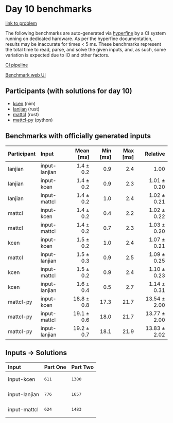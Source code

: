 # Day 10 benchmarks

[link to problem](https://adventofcode.com/2024/day/10)

The following benchmarks are auto-generated via
[hyperfine](https://github.com/sharkdp/hyperfine) by a CI system running on
dedicated hardware. As per the hyperfine documentation, results may be
inaccurate for times < 5 ms. These benchmarks represent the total time to read,
parse, and solve the given inputs, and, as such, some variation is expected due
to IO and other factors.

[CI pipeline](http://ci.papercode.net:8080/teams/main/pipelines/aoc2024)

[Benchmark web UI](https://aoc.ancalagon.black)


## Participants (with solutions for day 10)

- [kcen](https://github.com/kcen/aoc2024) (nim)
- [lanjian](https://github.com/lanjian/aoc-2024) (rust)
- [mattcl](https://github.com/mattcl/aoc2024) (rust)
- [mattcl-py](https://github.com/mattcl/aoc2024-py) (python)


## Benchmarks with officially generated inputs

| Participant | Input | Mean [ms] | Min [ms] | Max [ms] | Relative |
|:---|:---|---:|---:|---:|---:|
| lanjian | input-lanjian | 1.4 ± 0.2 | 0.9 | 2.4 | 1.00 |
| lanjian | input-kcen | 1.4 ± 0.2 | 0.9 | 2.3 | 1.01 ± 0.20 |
| lanjian | input-mattcl | 1.4 ± 0.2 | 1.0 | 2.4 | 1.02 ± 0.21 |
| mattcl | input-kcen | 1.4 ± 0.2 | 0.4 | 2.2 | 1.02 ± 0.22 |
| mattcl | input-mattcl | 1.4 ± 0.2 | 0.7 | 2.3 | 1.03 ± 0.20 |
| kcen | input-kcen | 1.5 ± 0.2 | 1.0 | 2.4 | 1.07 ± 0.21 |
| mattcl | input-lanjian | 1.5 ± 0.3 | 0.9 | 2.5 | 1.09 ± 0.25 |
| kcen | input-mattcl | 1.5 ± 0.2 | 0.9 | 2.4 | 1.10 ± 0.23 |
| kcen | input-lanjian | 1.6 ± 0.4 | 0.5 | 2.7 | 1.14 ± 0.31 |
| mattcl-py | input-kcen | 18.8 ± 0.8 | 17.3 | 21.7 | 13.54 ± 2.00 |
| mattcl-py | input-mattcl | 19.1 ± 0.6 | 18.0 | 21.7 | 13.77 ± 2.00 |
| mattcl-py | input-lanjian | 19.2 ± 0.7 | 18.1 | 21.9 | 13.83 ± 2.02 |


## Inputs -> Solutions

| Input | Part One | Part Two |
|:---|:---|:---|
|input-kcen|<pre>611</pre>|<pre>1380</pre>|
|input-lanjian|<pre>776</pre>|<pre>1657</pre>|
|input-mattcl|<pre>624</pre>|<pre>1483</pre>|